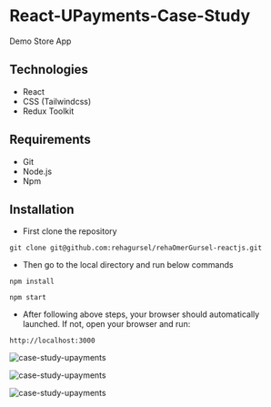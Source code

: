 # React-UPayments-Case-Study

Demo Store App

## Technologies

- React
- CSS (Tailwindcss)
- Redux Toolkit

## Requirements

- Git
- Node.js
- Npm

## Installation

* First clone the repository

```
git clone git@github.com:rehagursel/rehaOmerGursel-reactjs.git
```

* Then go to the local directory and run below commands

```
npm install

npm start
```

* After following above steps, your browser should automatically launched. If not, open your browser and run:

```
http://localhost:3000
```

![case-study-upayments](https://res.cloudinary.com/di3ejxszt/image/upload/v1655863828/Portfolio/UPayments-case-study/Screen_Shot_2022-06-22_at_05.08.29_gwyzcs.png)

![case-study-upayments](https://res.cloudinary.com/di3ejxszt/image/upload/v1655863836/Portfolio/UPayments-case-study/Screen_Shot_2022-06-22_at_05.08.54_wejjto.png)

![case-study-upayments](https://res.cloudinary.com/di3ejxszt/image/upload/v1655863841/Portfolio/UPayments-case-study/Screen_Shot_2022-06-22_at_05.06.09_yvp5eu.png)

